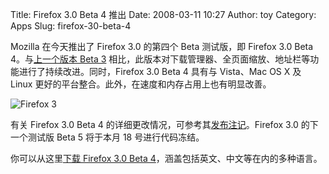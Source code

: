 Title: Firefox 3.0 Beta 4 推出
Date: 2008-03-11 10:27
Author: toy
Category: Apps
Slug: firefox-30-beta-4

Mozilla 在今天推出了 Firefox 3.0 的第四个 Beta 测试版，即 Firefox 3.0
Beta 4。与[上一个版本 Beta
3](http://linuxtoy.org/archives/firefox-30-beta-3-released.html)
相比，此版本对下载管理器、全页面缩放、地址栏等功能进行了持续改进。同时，Firefox
3.0 Beta 4 具有与 Vista、Mac OS X 及 Linux
更好的平台整合。此外，在速度和内存占用上也有明显改善。

![Firefox 3](http://i.linuxtoy.org/i/2008/02/firefox3.png)

有关 Firefox 3.0 Beta 4
的详细更改情况，可参考其[发布注记](http://www.mozilla.com/en-US/firefox/3.0b4/releasenotes/)。Firefox
3.0 的下一个测试版 Beta 5 将于本月 18 号进行代码冻结。

你可以从这里[下载 Firefox 3.0 Beta
4](http://www.mozilla.com/en-US/firefox/all-beta.html)，涵盖包括英文、中文等在内的多种语言。

